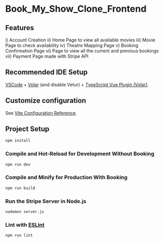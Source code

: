 # Book_My_Show_Clone_Frontend

## Features

i) Account Creation 
ii) Home Page to view all available movies
iii) Movie Page to check availability
iv) Theatre Mapping Page
v) Booking Confirmation Page
vi) Page to view all the current and previous bookings
vii) Payment Page made with Stripe API


## Recommended IDE Setup

[VSCode](https://code.visualstudio.com/) + [Volar](https://marketplace.visualstudio.com/items?itemName=Vue.volar) (and disable Vetur) + [TypeScript Vue Plugin (Volar)](https://marketplace.visualstudio.com/items?itemName=Vue.vscode-typescript-vue-plugin).

## Customize configuration

See [Vite Configuration Reference](https://vitejs.dev/config/).

## Project Setup

```sh
npm install
```

### Compile and Hot-Reload for Development Without Booking

```sh
npm run dev
```

### Compile and Minify for Production With Booking

```sh
npm run build
```

### Run the Stripe Server in Node.js

```sh
nodemon server.js
```

### Lint with [ESLint](https://eslint.org/)

```sh
npm run lint
```
